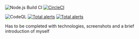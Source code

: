 ![Node.js Build CI](https://github.com/Mousticke/portfolio-new/workflows/Node.js%20CI/badge.svg?branch=master) [![CircleCI](https://circleci.com/gh/Mousticke/portfolio-new.svg?style=shield)](https://circleci.com/gh/Mousticke/portfolio-new) 

![CodeQL](https://github.com/Mousticke/portfolio-new/workflows/CodeQL/badge.svg?branch=master) 
[![Total alerts](https://img.shields.io/lgtm/alerts/g/Mousticke/portfolio-new.svg?logo=lgtm&logoWidth=18)](https://lgtm.com/projects/g/Mousticke/portfolio-new/alerts/)
[![Total alerts](https://img.shields.io/lgtm/alerts/g/Mousticke/portfolio-new.svg?logo=lgtm&logoWidth=18)](https://lgtm.com/projects/g/Mousticke/portfolio-new/alerts/)

Has to be completed with technologies, screenshots and a brief introduction of myself
